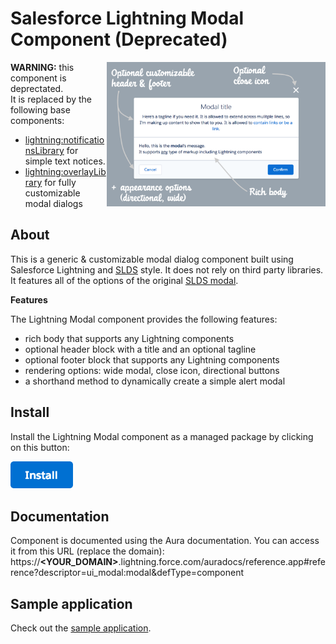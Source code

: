 # Salesforce Lightning Modal Component (Deprecated)

<img src="screenshots/annotated-features.png" width="350" align="right"/>

**WARNING:** this component is deprectated.<br/>
It is replaced by the following base components:
- [lightning:notificationsLibrary](https://developer.salesforce.com/docs/component-library/bundle/lightning:notificationsLibrary/documentation) for simple text notices.
- [lightning:overlayLibrary](https://developer.salesforce.com/docs/component-library/bundle/lightning:overlayLibrary/documentation) for fully customizable modal dialogs

## About
This is a generic & customizable modal dialog component built using Salesforce Lightning and [SLDS](https://www.lightningdesignsystem.com/) style.
It does not rely on third party libraries.
It features all of the options of the original [SLDS modal](https://www.lightningdesignsystem.com/components/modals/).

<b>Features</b>

The Lightning Modal component provides the following features:
- rich body that supports any Lightning components
- optional header block with a title and an optional tagline
- optional footer block that supports any Lightning components
- rendering options: wide modal, close icon, directional buttons
- a shorthand method to dynamically create a simple alert modal

## Install
Install the Lightning Modal component as a managed package by clicking on this button:

<a href="https://login.salesforce.com/packaging/installPackage.apexp?p0=04t0Y000001Umzh">
  <img src="gfx/btn-install.png" width="100" alt="Install">
</a>

## Documentation
Component is documented using the Aura documentation.
You can access it from this URL (replace the domain):
https://<b>&lt;YOUR_DOMAIN&gt;</b>.lightning.force.com/auradocs/reference.app#reference?descriptor=ui_modal:modal&defType=component

## Sample application
Check out the [sample application](https://github.com/pozil/sfdc-ui-modal-sample).
